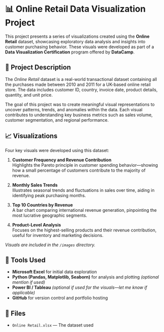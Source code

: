 # 📊 Online Retail Data Visualization Project

This project presents a series of visualizations created using the **Online Retail** dataset, showcasing exploratory data analysis and insights into customer purchasing behavior. These visuals were developed as part of a **Data Visualization Certification** program offered by **DataCamp**.

## 📝 Project Description

The *Online Retail* dataset is a real-world transactional dataset containing all the purchases made between 2010 and 2011 for a UK-based online retail store. The data includes customer ID, country, invoice date, product details, quantity, and unit price. 

The goal of this project was to create meaningful visual representations to uncover patterns, trends, and anomalies within the data. Each visual contributes to understanding key business metrics such as sales volume, customer segmentation, and regional performance.

## 📈 Visualizations

Four key visuals were developed using this dataset:

1. **Customer Frequency and Revenue Contribution**  
   Highlights the Pareto principle in customer spending behavior—showing how a small percentage of customers contribute to the majority of revenue.

2. **Monthly Sales Trends**  
   Illustrates seasonal trends and fluctuations in sales over time, aiding in identifying peak purchasing months.

3. **Top 10 Countries by Revenue**  
   A bar chart comparing international revenue generation, pinpointing the most lucrative geographic segments.

4. **Product-Level Analysis**  
   Focuses on the highest-selling products and their revenue contribution, useful for inventory and marketing decisions.

*Visuals are included in the `/images` directory.*

## 🧰 Tools Used

- **Microsoft Excel** for initial data exploration
- **Python (Pandas, Matplotlib, Seaborn)** for analysis and plotting *(optional mention if used)*
- **Power BI / Tableau** *(optional if used for the visuals—let me know if applicable)*
- **GitHub** for version control and portfolio hosting

## 📁 Files

- `Online Retail.xlsx` — The dataset used
